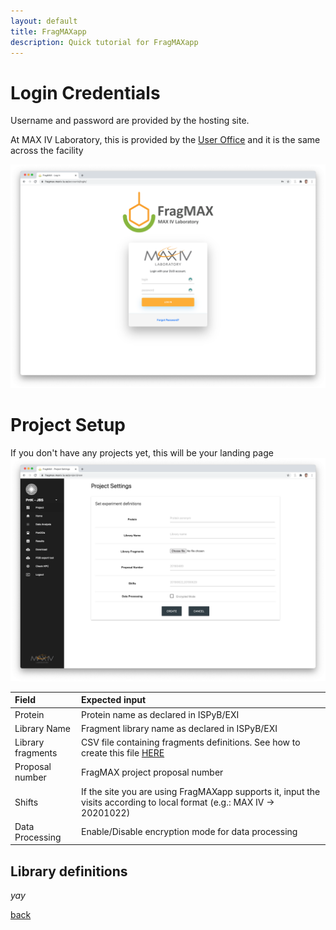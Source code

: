 ```yaml
---
layout: default
title: FragMAXapp
description: Quick tutorial for FragMAXapp
---
```


# Login Credentials

Username and password are provided by the hosting site. 

At MAX IV Laboratory, this is provided by the [User Office](https://duo.maxiv.lu.se/duo/) and it is the same across the facility

![FragMAXapp](https://raw.githubusercontent.com/FragMAX/fragmax.github.io/master/assets/img/login-pic.png)

# Project Setup

If you don't have any projects yet, this will be your landing page
![Project-setup](https://raw.githubusercontent.com/FragMAX/fragmax.github.io/master/assets/img/project-setup.png)

| Field             | Expected input    |
|:------------------|:---------------------------------------------------------------------------------|
| Protein           | Protein name as declared in ISPyB/EXI                                            |
| Library Name      | Fragment library name as declared in ISPyB/EXI                                   |
| Library fragments | CSV file containing fragments definitions. See how to create this file [HERE](#library-definitions)      |
| Proposal number   | FragMAX project proposal number |
| Shifts            | If the site you are using FragMAXapp supports it, input the visits according to local format (e.g.: MAX IV -> 20201022)      |
| Data Processing   | Enable/Disable encryption mode for data processing |


## Library definitions

_yay_

[back](./)
